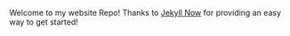 Welcome to my website Repo! Thanks to <a href="https://github.com/barryclark/jekyll-now/">Jekyll Now</a> for providing an easy way to get started!
